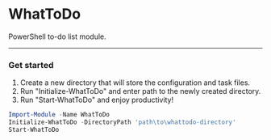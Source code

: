 # WhatToDo
PowerShell to-do list module.

----

### Get started ###
1. Create a new directory that will store the configuration and task files.
2. Run "Initialize-WhatToDo" and enter path to the newly created directory.
3. Run "Start-WhatToDo" and enjoy productivity!

```powershell
Import-Module -Name WhatToDo
Initialize-WhatToDo -DirectoryPath 'path\to\whattodo-directory'
Start-WhatToDo
```
